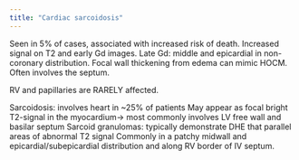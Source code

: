```yaml
---
title: "Cardiac sarcoidosis"
---
```

Seen in 5% of cases, associated with increased risk of death.
Increased signal on T2 and early Gd images.
Late Gd: middle and epicardial in non-coronary distribution. 
Focal wall thickening from edema can mimic HOCM.
Often involves the septum.

RV and papillaries are RARELY affected.

Sarcoidosis: involves heart in ~25% of patients
May appear as focal bright T2-signal in the myocardium&#8594; most commonly involves LV free wall and basilar septum
Sarcoid granulomas: typically demonstrate DHE that parallel areas of abnormal T2 signal
Commonly in a patchy midwall and epicardial/subepicardial distribution and along RV border of IV septum.

